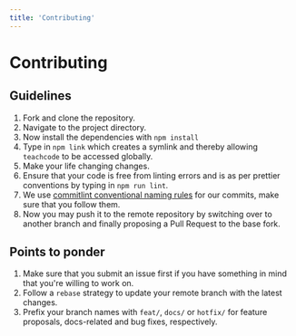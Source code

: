 ```yaml
---
title: 'Contributing'
---
```


# Contributing

## Guidelines

1. Fork and clone the repository.
2. Navigate to the project directory.
3. Now install the dependencies with `npm install`
4. Type in `npm link` which creates a symlink and thereby allowing `teachcode` to be accessed globally.
5. Make your life changing changes.
6. Ensure that your code is free from linting errors and is as per prettier conventions by typing in `npm run lint`.
7. We use [commitlint conventional naming rules](https://www.npmjs.com/package/@commitlint/config-conventional#rules) for our commits, make sure that you follow them.
8. Now you may push it to the remote repository by switching over to another branch and finally proposing a Pull Request to the base fork.


## Points to ponder

1. Make sure that you submit an issue first if you have something in mind that you're willing to work on.
2. Follow a `rebase` strategy to update your remote branch with the latest changes.
3. Prefix your branch names with `feat/`, `docs/` or `hotfix/` for feature proposals, docs-related and bug fixes, respectively.
